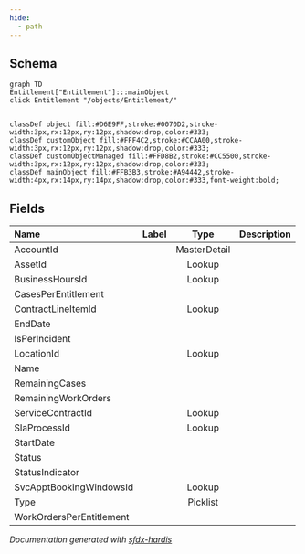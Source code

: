 ```yaml
---
hide:
  - path
---
```



## Schema

```mermaid
graph TD
Entitlement["Entitlement"]:::mainObject
click Entitlement "/objects/Entitlement/"


classDef object fill:#D6E9FF,stroke:#0070D2,stroke-width:3px,rx:12px,ry:12px,shadow:drop,color:#333;
classDef customObject fill:#FFF4C2,stroke:#CCAA00,stroke-width:3px,rx:12px,ry:12px,shadow:drop,color:#333;
classDef customObjectManaged fill:#FFD8B2,stroke:#CC5500,stroke-width:3px,rx:12px,ry:12px,shadow:drop,color:#333;
classDef mainObject fill:#FFB3B3,stroke:#A94442,stroke-width:4px,rx:14px,ry:14px,shadow:drop,color:#333,font-weight:bold;

```


<!-- Object description -->

## Fields

| Name      | Label | Type | Description |
| :-------- | :---- | :--: | :---------- | 
| AccountId |  | MasterDetail | <!-- --> |
| AssetId |  | Lookup | <!-- --> |
| BusinessHoursId |  | Lookup | <!-- --> |
| CasesPerEntitlement |  |  | <!-- --> |
| ContractLineItemId |  | Lookup | <!-- --> |
| EndDate |  |  | <!-- --> |
| IsPerIncident |  |  | <!-- --> |
| LocationId |  | Lookup | <!-- --> |
| Name |  |  | <!-- --> |
| RemainingCases |  |  | <!-- --> |
| RemainingWorkOrders |  |  | <!-- --> |
| ServiceContractId |  | Lookup | <!-- --> |
| SlaProcessId |  | Lookup | <!-- --> |
| StartDate |  |  | <!-- --> |
| Status |  |  | <!-- --> |
| StatusIndicator |  |  | <!-- --> |
| SvcApptBookingWindowsId |  | Lookup | <!-- --> |
| Type |  | Picklist | <!-- --> |
| WorkOrdersPerEntitlement |  |  | <!-- --> |








_Documentation generated with [sfdx-hardis](https://sfdx-hardis.cloudity.com)_
